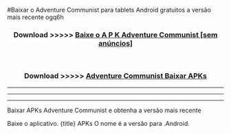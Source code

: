 #Baixar o Adventure Communist   para tablets Android gratuitos a versão mais recente ogq6h


<div align="center">
<h3>Download >>>>> <a href="https://pt-web.web.app/?pt= Adventure Communist ">Baixe o A P K Adventure Communist  [sem anúncios]</a></h3><br>

<h3>Download >>>>> <a href="https://pt-web.web.app/?pt= Adventure Communist ">Adventure Communist  Baixar APKs</a></h3>
</div>

----------------------------------------------------------

----------------------------------------------------------

----------------------------------------------------------

Baixar APKs Adventure Communist  e obtenha a versão mais recente

Baixe o aplicativo. {title} APKs O nome é a versão para .Android.


